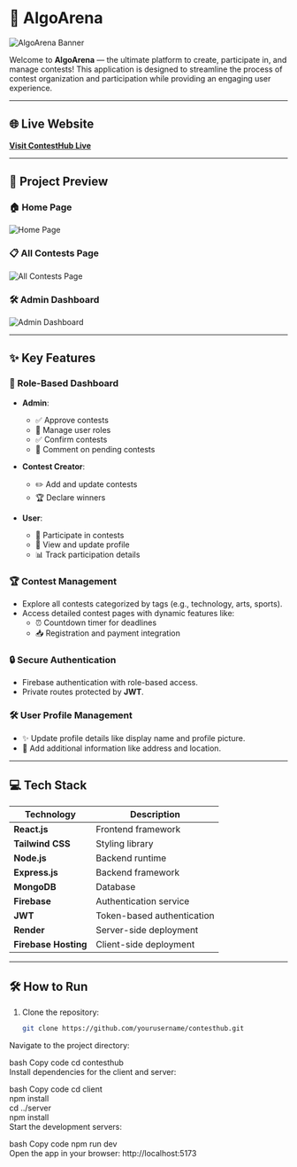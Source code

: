 # 🎉 AlgoArena

![AlgoArena Banner](https://i.ibb.co.com/RyN13dw/banner.png)  

Welcome to **AlgoArena** — the ultimate platform to create, participate in, and manage contests! This application is designed to streamline the process of contest organization and participation while providing an engaging user experience.  

---

## 🌐 Live Website  
[**Visit ContestHub Live**](https://algoarena-930d5.web.app/)  

---

## 📸 Project Preview  

### 🏠 Home Page  
![Home Page](https://i.ibb.co.com/J3tTyT3/localhost-5173-1.png)  

### 📋 All Contests Page  
![All Contests Page](https://i.ibb.co.com/7SGkZBy/allcontest.png)  

### 🛠️ Admin Dashboard  
![Admin Dashboard](https://i.ibb.co.com/zGVBxbY/admin.png)  

---

## ✨ Key Features  

### 🚀 Role-Based Dashboard  
- **Admin**:  
  - ✅ Approve contests  
  - 🔧 Manage user roles  
  - ✅ Confirm contests  
  - 💬 Comment on pending contests  

- **Contest Creator**:  
  - ✏️ Add and update contests  
  - 🏆 Declare winners  

- **User**:  
  - 🎯 Participate in contests  
  - 📝 View and update profile  
  - 📊 Track participation details  

### 🏆 Contest Management  
- Explore all contests categorized by tags (e.g., technology, arts, sports).  
- Access detailed contest pages with dynamic features like:  
  - ⏰ Countdown timer for deadlines  
  - 📥 Registration and payment integration  

### 🔒 Secure Authentication  
- Firebase authentication with role-based access.  
- Private routes protected by **JWT**.  

### 🛠️ User Profile Management  
- ✨ Update profile details like display name and profile picture.  
- 📍 Add additional information like address and location.  

---

## 💻 Tech Stack  

| **Technology** | **Description**          |  
|-----------------|--------------------------|  
| **React.js**    | Frontend framework       |  
| **Tailwind CSS**| Styling library          |  
| **Node.js**     | Backend runtime          |  
| **Express.js**  | Backend framework        |  
| **MongoDB**     | Database                 |  
| **Firebase**    | Authentication service   |  
| **JWT**         | Token-based authentication |  
| **Render**      | Server-side deployment   |  
| **Firebase Hosting** | Client-side deployment |  

---

## 🛠️ How to Run  

1. Clone the repository:  
   ```bash  
   git clone https://github.com/yourusername/contesthub.git  
Navigate to the project directory:

bash
Copy code
cd contesthub  
Install dependencies for the client and server:

bash
Copy code
cd client  
npm install  
cd ../server  
npm install  
Start the development servers:

bash
Copy code
npm run dev  
Open the app in your browser:
http://localhost:5173

